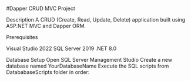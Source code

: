 #Dapper CRUD MVC Project

Description
A CRUD (Create, Read, Update, Delete) application built using ASP.NET MVC and Dapper ORM.

Prerequisites

Visual Studio 2022 
SQL Server 2019 
.NET 8.0 

Database Setup
Open SQL Server Management Studio
Create a new database named YourDatabaseName
Execute the SQL scripts from DatababaseScripts folder in order:

